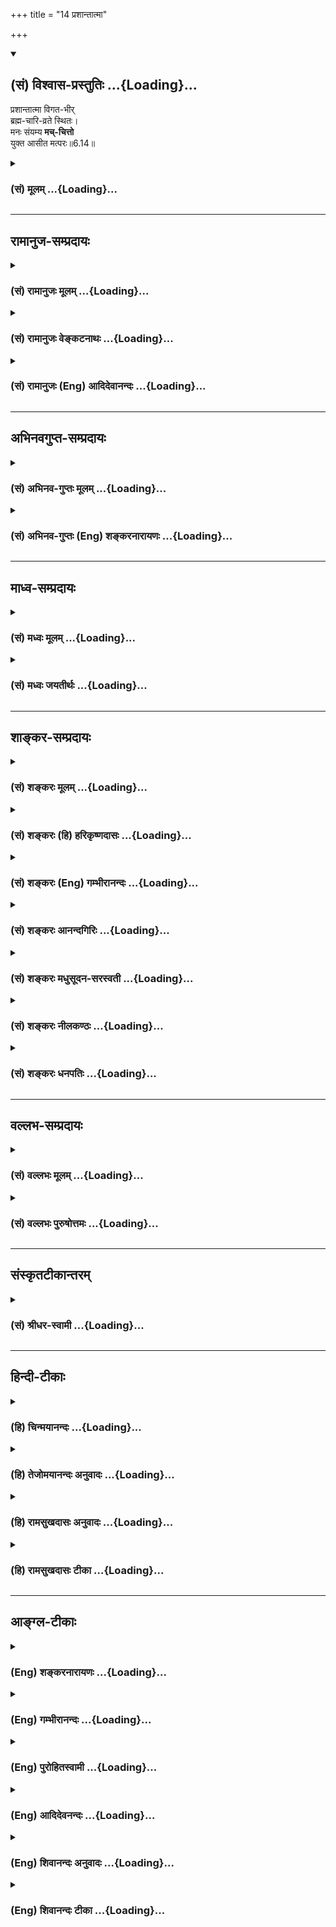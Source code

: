 +++
title = "14 प्रशान्तात्मा"

+++
<div class="js_include" newlevelforh1="2" title="(सं) विश्वास-प्रस्तुतिः" unfilled url="/purANam_vaiShNavam/mahAbhAratam/06-bhIShma-parva/03-bhagavad-gItA-parva/saMskRtam/vishvAsa-prastutiH/06_Atma-saMyama-yogaH_a/14_prashAntAtmA.md">
<details open><summary><h2>(सं) विश्वास-प्रस्तुतिः ...{Loading}...</h2></summary>

प्रशान्तात्मा विगत-भीर्  
ब्रह्म-चारि-व्रते स्थितः।  
मनः संयम्य **मच्-चित्तो**  
युक्त आसीत मत्परः॥6.14॥
</details>
</div>
<div class="js_include collapsed" newlevelforh1="3" title="(सं) मूलम्" unfilled url="/purANam_vaiShNavam/mahAbhAratam/06-bhIShma-parva/03-bhagavad-gItA-parva/saMskRtam/mUlam/06_Atma-saMyama-yogaH_a/14_prashAntAtmA.md">
<details><summary><h3>(सं) मूलम् ...{Loading}...</h3></summary>

प्रशान्तात्मा विगतभीर्ब्रह्मचारिव्रते स्थितः।  
मनः संयम्य मच्चित्तो युक्त आसीत मत्परः।।6.14।।
</details>
</div>


_________________
## रामानुज-सम्प्रदायः
<div class="js_include collapsed" newlevelforh1="3" title="(सं) रामानुजः मूलम्" unfilled url="/purANam_vaiShNavam/mahAbhAratam/06-bhIShma-parva/03-bhagavad-gItA-parva/saMskRtam/rAmAnujaH/mUlam/06_Atma-saMyama-yogaH_a/14_prashAntAtmA.md">
<details><summary><h3>(सं) रामानुजः मूलम् ...{Loading}...</h3></summary>

।।6.14।।**कायशिरोग्रीवं समम् अचलं** सापाश्रयतया **स्थिरं धारयन् दिशश्च
अनवलोकयन् स्वं नासिकाग्रं संप्रेक्ष्य प्रशान्तात्मा** अत्यन्तनिर्वृतमनाः
विगतभीः ब्रह्मचर्ययुक्तो **मनः संयम्य मच्चित्तो युक्तः** अवहितो **मत्पर
आसीत** माम् एव चिन्तयन् आसीत।

</details>
</div>
<div class="js_include collapsed" newlevelforh1="3" title="(सं) रामानुजः वेङ्कटनाथः" unfilled url="/purANam_vaiShNavam/mahAbhAratam/06-bhIShma-parva/03-bhagavad-gItA-parva/saMskRtam/rAmAnujaH/venkaTanAthaH/06_Atma-saMyama-yogaH_a/14_prashAntAtmA.md">
<details><summary><h3>(सं) रामानुजः वेङ्कटनाथः ...{Loading}...</h3></summary>

।। 6.14एवं शुचिदेशासनादिरूपं बाह्यं योगोपकरणं मनसश्चैकाग्र्यमुक्तम्
अथान्तरान्तरतमयोः कायमनसोः क्रमात्कर्तव्यनियमविशेषा उच्यन्ते समं
इत्यादिश्लोकद्वयेन। कायशिरोग्रीवं इति द्वन्द्वैकवद्भावः तत एव नपुंसकता।
अत्र सिद्धापर(मध्यापर) नामा शरीरस्य मध्यप्रदेशः कायशब्देन विवक्षितः। समं
अचलं स्थिरम् इति धारणक्रियाविशेषणानिसमं इत्यत्रार्जवं विवक्षितम्
अचलशब्देन निष्कम्पत्वेऽभिहितेऽपि
स्थिरमित्येतदङ्गकम्पकरश्रमहेतुभूतपश्चाद्धारणप्रयत्ननिवृत्तिहेत्त्वभिप्रायमिति
दर्शयितुंसापाश्रयतया स्थिरमित्युक्तम्। अनेनाचलत्वस्य
चिरानुवर्तनयोग्यत्वमुक्तं भवति। बाह्येभ्यो व्यावर्तनं नासिकाग्रे स्थापनं
चेति क्रमप्रदर्शनायदिशश्चानवलोकयन्स्वं नासिकाग्रं सम्प्रेक्ष्य इति
व्युत्क्रमेणोक्तम्। यद्वा शतुरत्र
हेत्वर्थत्वाद्दिक्छब्दोपलक्षितबाह्यसकलपदार्थावलोकननिवृत्त्यर्थं
योगारम्भक्षणे स्वनासिकाग्रप्रेक्षणमिति भावः।
भोग्येतरानुपयुक्तविषयनिरीक्षणमपि निवर्तनीयमित्यभिप्रायेणदिशश्चत्युक्तम्।
निमीलनेनापि बाह्यानवलोकनसिद्धौ स्वनासिकाग्रावेक्षणं
निद्रादिनिवृत्त्यर्थम्। सम्प्रेक्ष्य नासिकाग्रं इत्येतावत्यभिहिते
परनासिकाग्रप्रेक्षणमपि शङ्क्येतेति तद्व्यवच्छेदार्थमुक्तंस्वम् इति।
मनस्यन्तर्मुखे नासाग्रसम्प्रेक्षणस्यासम्भवाच्चक्षुषो
दृष्टिसन्निपातमात्रमिह विवक्षितम्। अतः सम्प्रेक्ष्येत्यत्रइवशब्दो लुप्तो
द्रष्टव्यः इतिशाङ्करम्। नायनस्य तेजसः स्वच्छन्दवृत्त्या।
नासाग्रसन्निपातमात्रमिह विवक्षितम्मनः संयम्य इति संयमस्याभिधानात्
प्रशान्तात्मशब्दोऽयं योगोपयुक्तमनस्सन्तोषपर
इत्यभिप्रायेणअत्यन्तनिर्वृतमना इत्युक्तम्। ब्रह्मचारिव्रते स्थितः इत्यनेन
ब्रह्मचर्याश्रमप्रतीतिःशङ्करोक्तप्रक्रियया वा
ब्रह्मचर्यगुरुशुश्रूषाभिक्षाचर्यादिधीः स्यादिति
तद्व्यवच्छेदायाहब्रह्मचर्ययुक्त इति। ब्रह्मचर्यं च स्तनवति पिशितपिण्डे
भोग्यताधीगर्भस्मरणालोकनालापादिरहितत्वमत्र विवक्षितम्। स्मरन्ति च
ब्रह्मचर्यं च योषित्सु भोग्यताबुद्धिवर्जनम् इत्यादि। तथास्मरणं कीर्तनं
केलिः प्रेक्षणं गुह्यभाषणम्। सङ्कल्पोऽध्यवसायश्च क्रियानिर्वृत्तिरेव च।
एतन्मैथुनमष्टाङ्गं प्रवदन्ति मनीषिणः। विपरीतं
ब्रह्मचर्यमेतदेवाष्टलक्षणम् अ.पु.372।10।11 इति। युक्तशब्दस्य
पूर्वोत्तरप्रतिपन्नात्मावलोकनाभिधानादपि
तदुपयुक्तावधानविषयत्वमत्रोचितमित्यभिप्रायेणअवहित इत्युक्तम्।
मच्चित्तशब्दो भगवति चित्तस्यानुप्रवेशपरः। मत्परशब्दस्तु तदेकचित्तत्वपरः
तदनुवृत्तिपरो वेत्यपौनरुक्त्यमाह मामेवेति। यद्वा स्त्र्यादौ भोग्यचिन्ता
राजादौ च महति परधीर्लोके विभक्ता मयि तु तदुभयमित्यपुनरुक्तिः।  
  

</details>
</div>
<div class="js_include collapsed" newlevelforh1="3" title="(सं) रामानुजः (Eng) आदिदेवानन्दः" unfilled url="/purANam_vaiShNavam/mahAbhAratam/06-bhIShma-parva/03-bhagavad-gItA-parva/saMskRtam/rAmAnujaH/english/AdidevAnandaH/06_Atma-saMyama-yogaH_a/14_prashAntAtmA.md">
<details><summary><h3>(सं) रामानुजः (Eng) आदिदेवानन्दः ...{Loading}...</h3></summary>

6.13 - 6.14 Keeping the trunk, head and neck erect and motionless; well seated in order to be steady; looking not in any direction but gazing at the tip of the nose; serene, i.e., holding the mind extremely peaceful;
fearless; firm in the vow of celibacy; holding the mind in check; and fixing his thoughts on Me - he should sit in Yoga, i.e., remain concentrated and intent on Me, i.e., he should concentrating on Me only.

</details>
</div>


_________________
## अभिनवगुप्त-सम्प्रदायः
<div class="js_include collapsed" newlevelforh1="3" title="(सं) अभिनव-गुप्तः मूलम्" unfilled url="/purANam_vaiShNavam/mahAbhAratam/06-bhIShma-parva/03-bhagavad-gItA-parva/saMskRtam/abhinava-guptaH/mUlam/06_Atma-saMyama-yogaH_a/14_prashAntAtmA.md">
<details><summary><h3>(सं) अभिनव-गुप्तः मूलम् ...{Loading}...</h3></summary>

।।6.10 6.15।। ननु जितात्मनः इत्युक्तम् तत्कथं तज्जय इत्याशङ्क्य
आरुरुक्षोः कश्चिदुपायः कायसमत्वादिकः +++(SN कायसमुद्धारकः)+++ चित्तसंयम
उपदिश्यते योगीत्यादि अधिगच्छतीत्यन्तम्। आत्मानं च चित्तं च युञ्जीत
एकाग्रीकुर्यात्। सततमिति न परिमितं कालम्। एकाकित्वादिषु सत्सु
एतद्युज्यते +++(N युञ्जीत)+++ नान्यथा। आसनस्थैर्यात् कालस्थैर्ये +++(S
कालस्थैर्यम्)+++ चित्तस्थैर्यम्। चित्तक्रियाः संकल्पात्मनः
अन्याश्चेन्द्रियक्रिया येन यताः नियमं नीताः। धारयन् यत्नेन।
नासिकाग्रस्यावलोकने सति दिशामनवलोकनम्। मत्परमतया युक्त आसीत +++(N आसीत्)+++
इत्यर्थः +++(S omits इत्यर्थः)+++। एवमात्मानं युञ्जतः समादधतः शान्तिर्जायते
यस्यां संस्थापर्यन्तकाष्ठा मत्प्राप्तिः +++(K प्राप्तिर्योगोऽस्तीति)+++।

</details>
</div>
<div class="js_include collapsed" newlevelforh1="3" title="(सं) अभिनव-गुप्तः (Eng) शङ्करनारायणः" unfilled url="/purANam_vaiShNavam/mahAbhAratam/06-bhIShma-parva/03-bhagavad-gItA-parva/saMskRtam/abhinava-guptaH/english/shankaranArAyaNaH/06_Atma-saMyama-yogaH_a/14_prashAntAtmA.md">
<details><summary><h3>(सं) अभिनव-गुप्तः (Eng) शङ्करनारायणः ...{Loading}...</h3></summary>

6.14 See Comment under 6.15

</details>
</div>


_________________
## माध्व-सम्प्रदायः
<div class="js_include collapsed" newlevelforh1="3" title="(सं) मध्वः मूलम्" unfilled url="/purANam_vaiShNavam/mahAbhAratam/06-bhIShma-parva/03-bhagavad-gItA-parva/saMskRtam/madhvaH/mUlam/06_Atma-saMyama-yogaH_a/14_prashAntAtmA.md">
<details><summary><h3>(सं) मध्वः मूलम् ...{Loading}...</h3></summary>

।।6.12 6.14।। योगं समाधियोगं युञ्ज्यात्।

</details>
</div>
<div class="js_include collapsed" newlevelforh1="3" title="(सं) मध्वः जयतीर्थः" unfilled url="/purANam_vaiShNavam/mahAbhAratam/06-bhIShma-parva/03-bhagavad-gItA-parva/saMskRtam/madhvaH/jayatIrthaH/06_Atma-saMyama-yogaH_a/14_prashAntAtmA.md">
<details><summary><h3>(सं) मध्वः जयतीर्थः ...{Loading}...</h3></summary>

।।6.12 6.14।। उपविश्यासन इत्यत्रापि योगशब्द एवमेव व्याख्येय इत्याह
योगमिति। स्थानविवेकार्थं युञ्ज्यादित्युक्तम् कुर्यादिति यावत्।

</details>
</div>


_________________
## शाङ्कर-सम्प्रदायः
<div class="js_include collapsed" newlevelforh1="3" title="(सं) शङ्करः मूलम्" unfilled url="/purANam_vaiShNavam/mahAbhAratam/06-bhIShma-parva/03-bhagavad-gItA-parva/saMskRtam/shankaraH/mUlam/06_Atma-saMyama-yogaH_a/14_prashAntAtmA.md">
<details><summary><h3>(सं) शङ्करः मूलम् ...{Loading}...</h3></summary>

।।6.14।। **प्रशान्तात्मा** प्रकर्षेण शान्तः आत्मा अन्तःकरणं यस्य सोऽयं
प्रशान्तात्मा **विगतभीः** विगतभयः **ब्रह्मचारिव्रते स्थितः**
ब्रह्मचारिणो व्रतं ब्रह्मचर्यं गुरुशुश्रूषाभिक्षान्नभुक्त्यादि तस्मिन्
स्थितः तदनुष्ठाता भवेदित्यर्थः। किञ्च **मनः संयम्य** मनसः वृत्तीः
उपसंहृत्य इत्येतत् **मच्चित्तः** मयि परमेश्वरे चित्तं यस्य सोऽयं
मच्चित्तः **युक्तः** समाहितः सन् **आसीत** उपविशेत्। **मत्परः** अहं परो
यस्य सोऽयं मत्परो भवति। कश्चित् रागी स्त्रीचित्तः न तु स्त्रियमेव
परत्वेन गृह्णाति किं तर्हि राजानं महादेवं वा। अयं तु मच्चित्तो
मत्परश्च।। अथेदानीं योगफलमुच्यते

</details>
</div>
<div class="js_include collapsed" newlevelforh1="3" title="(सं) शङ्करः (हि) हरिकृष्णदासः" unfilled url="/purANam_vaiShNavam/mahAbhAratam/06-bhIShma-parva/03-bhagavad-gItA-parva/saMskRtam/shankaraH/hindI/harikRShNadAsaH/06_Atma-saMyama-yogaH_a/14_prashAntAtmA.md">
<details><summary><h3>(सं) शङ्करः (हि) हरिकृष्णदासः ...{Loading}...</h3></summary>

।।6.14।। तथा प्रशान्तात्मा अच्छी प्रकारसे शान्त हुए अन्तःकरणवाला विगतभी
निर्भय और ब्रह्मचारियोंके व्रतमें स्थित हुआ अर्थात् ब्रह्मचर्य गुरुसेवा
भिक्षाभोजन आदि जो ब्रह्मचारीके व्रत हैं उनमें स्थित हुआ उनका अनुष्ठान
करनेवाला होकर और मनका संयम करके अर्थात् मनकी वृत्तियोंका उपसंहार करके
तथा मुझमें चित्तवाला अर्थात् मुझ परमेश्वरमें ही जिसका चित्त लग गया है
ऐसा मच्चित्त होकर तथा समाहितचित्त होकर और मुझे ही सर्वश्रेष्ठ माननेवाला
अर्थात् मैं ही जिसके मतमें सबसे श्रेष्ठ हूँ ऐसा होकर बैठे। कोई
स्त्रीप्रेमी स्त्रीमें चित्तवाला हो सकता है परंतु वह स्त्रीको सबसे
श्रेष्ठ नहीं समझता। तो किसको समझता है वह राजाको या महादेवको स्त्रीकी
अपेक्षा श्रेष्ठ समझता है परंतु यह साधक तो चित्त भी मुझमें ही रखता है और
मुझे ही सबसे अधिक श्रेष्ठ भी समझता है।

</details>
</div>
<div class="js_include collapsed" newlevelforh1="3" title="(सं) शङ्करः (Eng) गम्भीरानन्दः" unfilled url="/purANam_vaiShNavam/mahAbhAratam/06-bhIShma-parva/03-bhagavad-gItA-parva/saMskRtam/shankaraH/english/gambhIrAnandaH/06_Atma-saMyama-yogaH_a/14_prashAntAtmA.md">
<details><summary><h3>(सं) शङ्करः (Eng) गम्भीरानन्दः ...{Loading}...</h3></summary>

6.14 Dharayan, holding; kaya-siro-girvam, the body (torso), head and
neck; samam, erect; and acalam, still-movement is possible for one (even
while) holding these erect; therefore it is specified, 'still'-;
sthirah, being steady, i.e. remaining steady; sampreksya, looking svam
nasikagram, at tip of his own nose -looking at it intently, as it were;
ca, and; anavalokayan, not looking; disah, around, i.e. not glancing now
and then in various directions-. The words 'as it were' are to be
understood because what is intended here is not an injunction for
looking at the tip of one's own nose! What then; It is the fixing the
gaze of the eyes by withdrawing it from external objects; and that is
enjoined with a veiw to concentrating the mind. \[What is sought to be
presented here as the primary objective is the concentration of mind. If
the gaze be directed outward, then it will result in interrupting that
concentration. Therefore the purpose is to first fix the gaze of the
eyes within.\] If the intention were merely the looking at the tip of
the nose, then the mind would remain fixed there itself, not on the
Self! In, 'Making the mind fixed in the Self' (25), the Lord will speak
of concentrating the mind verily on the Self. Therefore, owing to the
missing word iva (as it were), it is merely the withdrawl of the gaze
that is implied by sampreksya (looking). Further, prasantatma, with a
placid mind, with a mind completely at peace; vigata-bhih, free from
fear sthitah, firm; brahmacari-vrate, in the vow of a celibate, the vow
cosisting in serivce of the teacher, eating food got by beggin,
etc.-firm in that, i.e. he should follow these; besides, mat-cittah,
with the mind fixed on Me who am the supreme God; samyamya, by
controlling; manah, the mind, i.e. by stopping the modifications of the
mind; yuktah, through concentration, i.e. by becoming concentrated;
asita, he should remain seated; matparah, with Me as the supreme Goal.
Some passionate person may have his mind on a woman, but he does not
accept the woman as his supreme Goal. What then; He accepts the king or
Sive as his goal. But this one (the yogi) not only has his mind on Me
but has Me as his Goal. After that, now is being stated the result of
Yoga:

</details>
</div>
<div class="js_include collapsed" newlevelforh1="3" title="(सं) शङ्करः आनन्दगिरिः" unfilled url="/purANam_vaiShNavam/mahAbhAratam/06-bhIShma-parva/03-bhagavad-gItA-parva/saMskRtam/shankaraH/AnandagiriH/06_Atma-saMyama-yogaH_a/14_prashAntAtmA.md">
<details><summary><h3>(सं) शङ्करः आनन्दगिरिः ...{Loading}...</h3></summary>

।।6.14।। योगं युञ्जानस्य विशेषणान्तराणि दर्शयति **किञ्चेति।** अन्तःकरणस्य
प्रशान्ती रागद्वेषादिदोषराहित्यं तस्याश्च प्रकर्षो रागादिहेतोरपि
निवृत्तिः विगतभयत्वं सर्वकर्मपरित्यागे
शास्त्रीयनिश्चयवशान्निःसंदिग्धबुद्धित्वम्। भिक्षाभुक्त्यादीत्यादिशब्देन
त्रिषवणस्नानशौचाचमनादि गृह्यते। विशेषणान्तरमाह **किञ्चेति।** उपसंहृत्य
योगनिष्ठो भवेदिति शेषः। मनोवृत्त्युपसंहारे ध्यानमपि न सिध्येत्तस्य
तद्वृत्त्यावृत्तिरूपत्वादित्याशङ्क्याह **मच्चित्त इति।**
विषयान्तरविषयमनोवृत्त्युपसंहारेणात्मन्येव तन्नियमनान्न
ध्यानानुपपत्तिरित्यर्थः। मच्चित्तत्वेनैव मत्परत्वस्य सिद्धत्वान्मत्पर
इति पृथग्विशेषणमनर्थकमित्याशङ्क्याह **भवतीति।**
अन्तःकरणशुद्धिर्योगस्यावान्तरफलम्।

</details>
</div>
<div class="js_include collapsed" newlevelforh1="3" title="(सं) शङ्करः मधुसूदन-सरस्वती" unfilled url="/purANam_vaiShNavam/mahAbhAratam/06-bhIShma-parva/03-bhagavad-gItA-parva/saMskRtam/shankaraH/madhusUdana-sarasvatI/06_Atma-saMyama-yogaH_a/14_prashAntAtmA.md">
<details><summary><h3>(सं) शङ्करः मधुसूदन-सरस्वती ...{Loading}...</h3></summary>

।।6.14।। किंच निदाननिवृत्तरूपेण प्रकर्षेण शान्तो रागादिदोषरहित
आत्मान्तःकरणं यस्य स प्रशान्तात्मा शास्त्रीयनिश्चयदार्ढ्याद्विगता भीः
सर्वकर्मपरित्यागेन युक्तत्वायुक्तत्वशङ्का यस्य स विगतभीः ब्रह्मचारिव्रते
ब्रह्मचर्यगुरुशुश्रूषाभिक्षाभोजनादौ स्थितः सन् मनः संयम्य
विषयाकारवृत्तिशून्यं कृत्वा मयि परमेश्वरे प्रत्यक्चिति सगुणे निर्गुणे वा
चित्तं यस्य स मच्चित्तो मद्विषयकधारावाहिकचित्तवृत्तिमान्। पुत्रादौ
प्रिये चिन्तनीये सति कथमेवं स्यादत आह मत्परः अहमेव परमानन्दरूपत्वात्परः
पुरुषार्थः प्रियो यस्य स तथा। तदेतत्प्रेयः पुत्रात्प्रेयो
वित्तात्प्रेयोऽन्यस्मात्सर्वस्मादन्तरतरो यदयमात्मा इति श्रुतेः। एवं
विषयाकारसर्ववृत्तिनिरोधेन भगवदेकाकारचित्तवृत्तिर्युक्तः
संप्रज्ञातसमाधिमानासीतोपविशेद्यथाशक्ति नतु स्वेच्छया
व्युत्तिष्ठेदित्यर्थः। भवति कश्चिद्रागी स्त्रीचित्तो नतु स्त्रियमेव
परत्वेनाराध्यत्वेन गुह्णाति किं तर्हि राजानं वा देवं वा। अयं तु
मच्चित्तो मत्परश्च सर्वाराध्यत्वेन मामेव मन्यत इति भाष्यकृतां
व्याख्या।। व्याख्यातृत्वेऽपि मे नात्र भाष्यकारेण तुल्यता। गुञ्जायाः किं
नु हेम्नैकतुलारोहेऽपि तुल्यता।

</details>
</div>
<div class="js_include collapsed" newlevelforh1="3" title="(सं) शङ्करः नीलकण्ठः" unfilled url="/purANam_vaiShNavam/mahAbhAratam/06-bhIShma-parva/03-bhagavad-gItA-parva/saMskRtam/shankaraH/nIlakaNThaH/06_Atma-saMyama-yogaH_a/14_prashAntAtmA.md">
<details><summary><h3>(सं) शङ्करः नीलकण्ठः ...{Loading}...</h3></summary>

।।6.14।। एवमासने उपविष्टेन यत्कर्तव्यं तदाह **प्रशान्तात्मेति।**
योगयुक्तो योगी ब्रह्मचारिव्रते भैक्षचर्यायां स्थितः संन्यासीत्यर्थः।
मच्चितो मयि परमे चित्तं यस्य स एवंभूतो मय्येव मनः संयम्य मत्पर आसीत स
प्रशान्तात्मा भूत्वा विगतभीर्भवतीति योजना। भवति हि
कश्चिदात्मनोऽन्यमीश्वरं मत्वा तच्चित्तस्तमेवाराध्यत्वेनाभिगतः तत्रैव च
मनसः संयमं करोति न तु स तत्परस्तमेव परमपुरुषार्थतया प्राप्यत्वेन मन्यते
किंतु तत्प्रीत्यान्यदेव फलं कामयते अयं तु मच्चित्तो मय्येव मनः संयम्य
मत्परो मामेव सर्वान्तरं प्रत्यगद्वयं कामयत इति। यतो मत्परोऽतएव
प्रशान्तात्मा प्रकर्षेण बाह्याभ्यन्तरविषयत्यागेन समाधिसुखास्वादत्यागेन च
शान्त उपरतः आत्मा चित्तं यस्य सोऽस्मितामात्रावशेषो विगतभीर्भवति।
इयमेवावस्था सत्त्वपुरुषान्यथाख्यातिरिति ब्रह्मसाक्षात्कार इति च
विकल्प्यते। सर्वथा तस्यां सिद्धायां पुरुषः परमपुरुषार्थभाग्भवति।

</details>
</div>
<div class="js_include collapsed" newlevelforh1="3" title="(सं) शङ्करः धनपतिः" unfilled url="/purANam_vaiShNavam/mahAbhAratam/06-bhIShma-parva/03-bhagavad-gItA-parva/saMskRtam/shankaraH/dhanapatiH/06_Atma-saMyama-yogaH_a/14_prashAntAtmA.md">
<details><summary><h3>(सं) शङ्करः धनपतिः ...{Loading}...</h3></summary>

।।6.14।। प्रशान्तात्मा प्रकर्षेण शान्तः आत्मान्तःकरणं यस्य सः। अनेन
रम्यशब्दश्रवणादीना शान्तचित्तस्य क्षोभाभावाद्दिगव लोकनं वारितम्।
व्याघ्रादिभयप्रयुक्तमपि तद्वारयति। विशेषेण गता भीर्भयं यस्मात्सः।
व्याघ्रादिप्रयुक्तभयाभावेऽपि क्षुधादिजन्यभयं संभाव्याह। मनः संयम्य
स्वादिष्ठान्नादौ प्रवृत्ता मनोवृत्तीरुपसंहृत्येत्यर्थः। एवंभूतः किं
कुर्यादिति तत्राह। युक्तः समाहितः सन् मच्चितः मत्परश्चासीतेति मयि
परमेश्वरे चित्तं यस्य सः। कश्चिद्रागी स्त्रीचित्तो नतु स्त्रियमेव
परत्वेन गृह्णाति किं तर्हि राजानं वाराध्यत्वेन देवं वाराध्यत्वेन
परमपुरुषार्थत्वेन च। अयं तु मच्चित्तो मत्परश्च अहमेव पर आराध्यः
परमपुरुषार्थश्च यस्य सः। यत्तु तत्किं द्वितीयाद्यवस्थास्य संभवति
ओमित्याह **अयुक्त इति।** अयुक्तो मत्परः अहं परोऽन्तर्यामी प्रेरको
यस्येत्येवंरुपः। आस्ते तस्यां दशायामैक्यभावानाभावादिति
तथाचायुक्तावस्थायां भिक्षाद्याचरतीति तात्पर्यमिति तन्न।
वाक्यभेदप्रसङ्गात्। यथाश्रुतार्थसंभवे आसीतेत्यस्यास्त
इत्यर्थकरणानुचितत्वाच्च।

</details>
</div>


_________________
## वल्लभ-सम्प्रदायः
<div class="js_include collapsed" newlevelforh1="3" title="(सं) वल्लभः मूलम्" unfilled url="/purANam_vaiShNavam/mahAbhAratam/06-bhIShma-parva/03-bhagavad-gItA-parva/saMskRtam/vallabhaH/mUlam/06_Atma-saMyama-yogaH_a/14_prashAntAtmA.md">
<details><summary><h3>(सं) वल्लभः मूलम् ...{Loading}...</h3></summary>

।।6.14।। प्रशान्तात्मेति। मैत्र्यादिचित्तपरिकर्मवित्त्वात्
अविद्यादिपञ्चक्लेशभयरहितः। सबीजयोगिनस्तस्य सम्प्रज्ञातसमाधिप्रकारमाह मनः
संयम्य मच्चित्त इति। मनश्च तादृशं संयतं वासुदेवाधिष्ठितं चित्तरूपेण
परिणमते इति तच्चित्तं तदधिष्ठातरि मयि यस्य स इति युक्तस्य
भक्तिसम्बन्धिंत्वमुक्तम्। तदाह युक्तः सन्मत्पर आसीत।

</details>
</div>
<div class="js_include collapsed" newlevelforh1="3" title="(सं) वल्लभः पुरुषोत्तमः" unfilled url="/purANam_vaiShNavam/mahAbhAratam/06-bhIShma-parva/03-bhagavad-gItA-parva/saMskRtam/vallabhaH/puruShottamaH/06_Atma-saMyama-yogaH_a/14_prashAntAtmA.md">
<details><summary><h3>(सं) वल्लभः पुरुषोत्तमः ...{Loading}...</h3></summary>

  
  
।।6.14।। प्रशान्तात्मा भक्तिरसाभिनिविष्टचित्तः विगतभीःब्रह्मचारी  
  
श्रुत्यादिदुरापचरणरेणुभगवत्प्राप्तिसन्देहरहितः। ब्रह्मचारिव्रते स्थितः
भगवदर्थेन्द्रियनिग्रहवान्। तादृशः सन् मनः संयम्य सर्वतः आकृष्य वशे
कृत्वा मच्चित्तो मय्येव चित्तं यस्य। मत्परः अहमेव परः पुरुषार्थरूपो
यस्य। एतादृशो भूत्वा युक्तः मद्योगस्थ आसीत तिष्ठेत्।  
  

</details>
</div>


_________________
## संस्कृतटीकान्तरम्
<div class="js_include collapsed" newlevelforh1="3" title="(सं) श्रीधर-स्वामी" unfilled url="/purANam_vaiShNavam/mahAbhAratam/06-bhIShma-parva/03-bhagavad-gItA-parva/saMskRtam/shrIdhara-svAmI/06_Atma-saMyama-yogaH_a/14_prashAntAtmA.md">
<details><summary><h3>(सं) श्रीधर-स्वामी ...{Loading}...</h3></summary>

।।6.14।। **प्रशान्तेति।** प्रशान्त आत्मा चित्तं यस्य विगता भीर्भयं यस्य
ब्रह्मचारिव्रते ब्रह्मचर्ये स्थितः सन् मनः संयम्य प्रत्याहृत्य। मय्येव
चित्तं यस्य अहमेव परः पुरुषार्थो यस्य स मत्परः एवं युक्तो भूत्वा आसीत
तिष्ठेत्।

</details>
</div>


_________________
## हिन्दी-टीकाः
<div class="js_include collapsed" newlevelforh1="3" title="(हि) चिन्मयानन्दः" unfilled url="/purANam_vaiShNavam/mahAbhAratam/06-bhIShma-parva/03-bhagavad-gItA-parva/hindI/chinmayAnandaH/06_Atma-saMyama-yogaH_a/14_prashAntAtmA.md">
<details><summary><h3>(हि) चिन्मयानन्दः ...{Loading}...</h3></summary>

।।6.14।। कुछ काल तक ध्यान का निरन्तर अभ्यास करने के फलस्वरूप साधक को
अधिकाधिक शांति और सन्तोष का अनुभव होता है अत्यन्त सूक्ष्म आन्तरिक शांति
को प्राप्त पुरुष को यहाँ प्रशान्तात्मा कहा गया है। आत्मा को अपने शुद्ध
और दिव्य स्वरूप में व्यक्त होने के लिए प्रशान्त अन्तकरण ही अत्यन्त
उपयुक्त माध्यम है। ध्यानाभ्यास करने वाले साधक को केवल मानसिक भय के कारण
आत्मानुभव की ऊँचाई नापने में कठिनाई होती है। शनैशनै योगी अपने मन की
वैषयिक वासनाओं से मुक्त होता है और तदुपरांत यदि उसमें आवश्यक साधना की
परिपक्वता न हो तो वह इस मन के अतीत आत्मतत्त्व के अनुभव से भयभीत हो जाता
है। उसे लगता है कि वह शून्य में विलीन हो रहा है। अनादि काल से उपाधियों
के साथ तादात्म्य करके जीवभाव में रहने से उसे विश्वास भी नहीं होता कि इन
उपाधियों से परे किसी तत्त्व का अस्तित्व भी हो सकता है। यहाँ उन मछली
बेचने वाली स्त्रियों की कथा का स्मरण होता है जिन्हें किसी कारणवश फूलों
की दुकान मेें एक रात व्यतीत्ा करनी पड़ी। मछली की दुर्गन्ध की अभ्यस्त
होने से वे फूलों की सुगन्ध के कारण तब तक नहीं सो पायीं जब तक कि मछली की
टोकरियों को उन्होंने अपने सिरहाने नहीं रख लिया दुखदायी उपाधियों से दूर
रहकर अनन्त आनन्द में प्रवेश करने से हम भयभीत हो जाते हैं। इस भय के कारण
आध्यात्मिक उन्नति का मार्ग ही अवरूद्ध हो जाता है। यदि सफलता प्राप्त भी
होने लगे तो इसी मानसिक भय के कारण साधक उसकी उपेक्षा कर देगा।
प्रशान्तचित्त होकर शास्त्राध्ययन के द्वारा निर्भय मन नित्य ध्यान का
अभ्यास करने पर भी यदि ब्रह्मचर्य व्रत में दृढ़ स्थिति न हो तो सफलता
प्राप्त नहीं हो सकती। ब्रह्मचर्य व्रत औपनिषदिक अर्थ के साथसाथ इस शब्द का
यहाँ विशिष्ट अर्थ भी है। सामान्यत ब्रह्मचर्य का अर्थ किया जाता है मैथुन
का त्याग। परन्तु इस शब्द का अर्थ अधिक व्यापक है। केवल संभोग की वृत्ति का
संयम ही ब्रह्मचर्य नहीं वरन् समस्त इन्द्रियों की प्रवृत्तियों पर
नियन्त्रण होना ब्रह्मचर्य है। परन्तु यह संयम विवेकपूर्वक होना चाहिए
इच्छाओं का मूढ़ दमन नहीं। असंयमित मन विषयों की संवेदनाओं से विचलित और
क्षुब्ध हो जाता है और अपनी सम्पूर्ण शक्ति को विनष्ट कर देता है। इन्द्रिय
संयम के इस सामान्य अर्थ के अतिरिक्त भी ब्रह्मचर्य का विशेष प्रयोजन है।
संस्कृत भाषा में ब्रह्मचारी का अर्थ है वह पुरुष जिसका स्वभाव ब्रह्म में
विचरण करने का हो। इस दृष्टि से ब्रह्मचर्य का अर्थ होगा अपने मन को
निरन्तर ब्रह्मविचार और निदिध्यासन में स्थिर करने का प्रयत्न करना। यही
एकमात्र मुख्य उपाय है जिसके द्वारा हम मन की बहिर्मुखी प्रवृत्ति को शांत
एवं संयमित कर सकते हैं। मन का स्वभाव ही किसी न किसी विषय का चिन्तन करना
है। जब तक उसे उत्कृष्ट लक्ष्य का ज्ञान नहीं कराया जाता तब तक उसकी
विषयाभिमुखी प्रवृत्ति उनसे विमुख नहीं हो सकती। पूर्ण ब्रह्मचर्य की सफलता
का रहस्य भी यही है। किसी योगी की ओर आश्चर्यचकित होकर देखने की आवश्यकता
नहीं है क्योंकि हममें से प्रत्येक व्यक्ति उस योगी की सफलता को प्राप्त कर
सकता है। उस सफलता के लिए आत्मसंयम की आवश्यकता है। इन्द्रियों के विषयों
के आकर्षण से स्वयं को बचाने के निश्चयात्मक उपायों का ज्ञान न होने से ही
मनुष्य उनके प्रलोभन में फँस जाता है और लोभ संवरण नहीं कर पाता। इस श्लोक
में वर्णित तीनों गुणों से सम्पन्न साधक को ध्यान साधना में कठिनाई नहीं
होती। प्रशान्ति निर्भयता और ब्रह्मचर्यये क्रमश बुद्धि मन और शरीर को
ध्यान के योग्य बनाते हैं। इन तीनों के सुसंगठित होने पर साधक को अधिकतम
शक्ति एवं शान्ति प्राप्त होती है जिनका उपयोग ध्यान के लिए किया जा सकता
है। इस प्रकार नवशक्ति सम्पन्न साधक क्षमतावान हो जाता है। वह अपने भटकने
वाले मन को सहज ही विषयों से परावृत्त करके आत्मतत्त्व का ध्यान कर सकता
है। इस श्लोक में दिया गया यह निर्देश अत्यन्त महत्वपूर्ण है कि साधक को
मुझे ही परम लक्ष्य समझकर ध्यान के लिए बैठना चाहिए। यह हम अपने अनुभव से
जानते हैं कि जिस वस्तु को हम सर्वाधिक महत्त्व देते हैं उसकी प्राप्ति के
लिए सर्व प्रथम प्रयत्न करते हैं। इसलिए जो पुरुष परमात्मा को ही सर्वोच्च
लक्ष्य समझकर निरन्तर साधनारत रहता है वह शीघ्र ही अपने अनन्त सनातन शान्त
और आनन्द स्वरूप का साक्षात् अनुभव करता है।

</details>
</div>
<div class="js_include collapsed" newlevelforh1="3" title="(हि) तेजोमयानन्दः अनुवादः" unfilled url="/purANam_vaiShNavam/mahAbhAratam/06-bhIShma-parva/03-bhagavad-gItA-parva/hindI/tejomayAnandaH/anuvAdaH/06_Atma-saMyama-yogaH_a/14_prashAntAtmA.md">
<details><summary><h3>(हि) तेजोमयानन्दः अनुवादः ...{Loading}...</h3></summary>

।।6.14।। (साधक को) प्रशान्त अन्त:करण, निर्भय और ब्रह्मचर्य ब्रत में
स्थित होकर, मन को संयमित करके चित्त को मुझमें लगाकर मुझे ही परम लक्ष्य
समझकर बैठना चाहिए।।

</details>
</div>
<div class="js_include collapsed" newlevelforh1="3" title="(हि) रामसुखदासः अनुवादः" unfilled url="/purANam_vaiShNavam/mahAbhAratam/06-bhIShma-parva/03-bhagavad-gItA-parva/hindI/rAmasukhadAsaH/anuvAdaH/06_Atma-saMyama-yogaH_a/14_prashAntAtmA.md">
<details><summary><h3>(हि) रामसुखदासः अनुवादः ...{Loading}...</h3></summary>

।।6.14।। जिसका अन्तःकरण शान्त है, जो भय-रहित है और जो ब्रह्मचारिव्रतमें
स्थित है, ऐसा सावधान योगी मनका संयम करके मेरेमें चित्त लगाता हुआ मेरे
परायण होकर बैठे।

</details>
</div>
<div class="js_include collapsed" newlevelforh1="3" title="(हि) रामसुखदासः टीका" unfilled url="/purANam_vaiShNavam/mahAbhAratam/06-bhIShma-parva/03-bhagavad-gItA-parva/hindI/rAmasukhadAsaH/TIkA/06_Atma-saMyama-yogaH_a/14_prashAntAtmA.md">
<details><summary><h3>(हि) रामसुखदासः टीका ...{Loading}...</h3></summary>

।।6.14।।***व्याख्या--*'प्रशान्तात्मा'--**जिसका अन्तःकरण राग-द्वेषसे
रहित है, वह **'प्रशान्तात्मा'** है। जिसका सांसारिक विशेषता प्राप्त
करनेका, ऋद्धि-सिद्धि आदि प्राप्त करनेका उद्देश्य न होकर केवल
परमात्मप्राप्तिका ही दृढ़ उद्देश्य होता है, उसके राग-द्वेष शिथिल होकर
मिट जाते हैं। राग-द्वेष मिटनेपर स्वतः शान्ति आ जाती है, जो कि स्वतःसिद्ध
है। तात्पर्य है कि संसारके सम्बन्धके कारण ही हर्ष, शोक, राग-द्वेष आदि
द्वन्द्व होते हैं और इन्हीं द्वन्द्वोंके कारण शान्ति भङ्ग होती है। जब ये
द्वन्द्व मिट जाते हैं, तब स्वतःसिद्ध शान्ति प्रकट हो जाती है। उस
स्वतःसिद्ध शान्तिको प्राप्त करनेवालेका नाम ही **'प्रशान्तात्मा'** है।

</details>
</div>


_________________
## आङ्ग्ल-टीकाः
<div class="js_include collapsed" newlevelforh1="3" title="(Eng) शङ्करनारायणः" unfilled url="/purANam_vaiShNavam/mahAbhAratam/06-bhIShma-parva/03-bhagavad-gItA-parva/english/shankaranArAyaNaH/06_Atma-saMyama-yogaH_a/14_prashAntAtmA.md">
<details><summary><h3>(Eng) शङ्करनारायणः ...{Loading}...</h3></summary>

6.14. Being calm-minded, fearless, firm in the vow of celibacy;
controlling mind fully; let the master of Yoga remain, fixing his mind in Me and having Me \[alone\] as his supreme goal.

</details>
</div>
<div class="js_include collapsed" newlevelforh1="3" title="(Eng) गम्भीरानन्दः" unfilled url="/purANam_vaiShNavam/mahAbhAratam/06-bhIShma-parva/03-bhagavad-gItA-parva/english/gambhIrAnandaH/06_Atma-saMyama-yogaH_a/14_prashAntAtmA.md">
<details><summary><h3>(Eng) गम्भीरानन्दः ...{Loading}...</h3></summary>

6.14 He should remain seated with a placid mind, free from fear, firm in the vow of a celibate, and with the mind fixed on Me by controlling it through concentration, having Me as the supreme Goal.

</details>
</div>
<div class="js_include collapsed" newlevelforh1="3" title="(Eng) पुरोहितस्वामी" unfilled url="/purANam_vaiShNavam/mahAbhAratam/06-bhIShma-parva/03-bhagavad-gItA-parva/english/purohitasvAmI/06_Atma-saMyama-yogaH_a/14_prashAntAtmA.md">
<details><summary><h3>(Eng) पुरोहितस्वामी ...{Loading}...</h3></summary>

6.14 With peace in his heart and nor fear, observing the vow of celibacy, with mind controlled and fixed on Me, let the student lose himself in contemplation of Me.

</details>
</div>
<div class="js_include collapsed" newlevelforh1="3" title="(Eng) आदिदेवनन्दः" unfilled url="/purANam_vaiShNavam/mahAbhAratam/06-bhIShma-parva/03-bhagavad-gItA-parva/english/AdidevanandaH/06_Atma-saMyama-yogaH_a/14_prashAntAtmA.md">
<details><summary><h3>(Eng) आदिदेवनन्दः ...{Loading}...</h3></summary>

6.14 Serene and fearless, firm in the vow of celibacy, holding the mind in check and fixing the thought on Me, he should sit in Yoga, intent on Me.

</details>
</div>
<div class="js_include collapsed" newlevelforh1="3" title="(Eng) शिवानन्दः अनुवादः" unfilled url="/purANam_vaiShNavam/mahAbhAratam/06-bhIShma-parva/03-bhagavad-gItA-parva/english/shivAnandaH/anuvAdaH/06_Atma-saMyama-yogaH_a/14_prashAntAtmA.md">
<details><summary><h3>(Eng) शिवानन्दः अनुवादः ...{Loading}...</h3></summary>

6.14 Serene-minded, fearless, firm in the vow of a Brahmachari, having controlled the mind, thinking of Me and balanced in mind, let him sit,
having Me as his supreme goal.

</details>
</div>
<div class="js_include collapsed" newlevelforh1="3" title="(Eng) शिवानन्दः टीका" unfilled url="/purANam_vaiShNavam/mahAbhAratam/06-bhIShma-parva/03-bhagavad-gItA-parva/english/shivAnandaH/TIkA/06_Atma-saMyama-yogaH_a/14_prashAntAtmA.md">
<details><summary><h3>(Eng) शिवानन्दः टीका ...{Loading}...</h3></summary>

6.14 प्रशान्तात्मा sereneminded; विगतभीः fearless; ब्रह्मचारिव्रते in the vow of Brahmacharya; स्थितः firm; मनः the mind; संयम्य having controlled; मच्चित्तः thinking on Me; युक्तः balanced; आसीत let him sit;
मत्परः Me as the supreme goal.Commentary The spiritual aspirant should possess serenity of mind. The Divine Light can descend only in a serene mind. Serenity is attained by the eradication of Vasanas or desires and cravings. He should be fearless. This is the most important alification.
A timid man or a coward is very far from Selfrealisation.A Brahmachari
(celibate) should serve his Guru or the spiritual preceptor wholeheartedly and should live on alms. This also constitutes the BrahmachariVrata. The aspirant should control the modifications of the mind. He should be balanced in pleasure and pain; heat and cold; honour and dishonour. He should ever think of the Lord and take Him as the Supreme Goal.Brahmacharya also means continence. Semen or the vital fluid tones the nerves and the brain; and energises the whole system.
That Brahmachari who has preserved this vital force by the vow,of celibacy and sublimated it into Ojas Sakti or radiant spiritual power can practise steady meditation for a long period. Only he can ascend the ladder of Yoga. Without Brahmacharya or celibacy not an iota or spiritual progress is possible. Continence is the very foundation on which the superstructure of meditation and Samadhi can be built up. Many persons waste this vital energy -- a great spiritual treasure indeed --
when they become blind and lose their power of reason under sexual excitement. Pitiable is their lot They cannot make substantial progress in Yoga.

</details>
</div>
